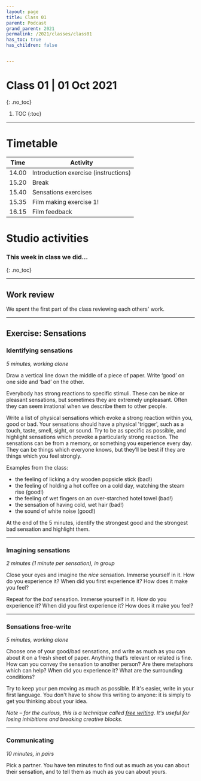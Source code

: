 ```yaml
---
layout: page
title: Class 01
parent: Podcast
grand_parent: 2021
permalink: /2021/classes/class01
has_toc: true
has_children: false


---
```

# Class 01 | 01 Oct 2021
{: .no_toc}

1. TOC
{:toc}





---

# Timetable

| Time  | Activity                             |
| ----- | ------------------------------------ |
| 14.00 | Introduction exercise (instructions) |
| 15.20 | Break                                |
| 15.40 | Sensations exercises                 |
| 15.35 | Film making exercise 1!              |
| 16.15 | Film feedback                        |


# Studio activities

### This week in class we did...
{: .no_toc}

----

## Work review

We spent the first part of the class reviewing each others' work.



----

## Exercise: Sensations

### Identifying sensations

*5 minutes, working alone*

Draw a vertical line down the middle of a piece of paper. Write ‘good’ on one side and ‘bad’ on the other.

Everybody has strong reactions to specific stimuli. These can be nice or pleasant sensations, but sometimes they are extremely unpleasant. Often they can seem irrational when we describe them to other people.

Write a list of physical sensations which evoke a strong reaction within you, good or bad. Your sensations should have a physical 'trigger', such as a touch, taste, smell, sight, or sound. Try to be as specific as possible, and highlight sensations which provoke a particularly strong reaction. The sensations can be from a memory, or something you experience every day. They can be things which everyone knows, but they’ll be best if they are things which you feel strongly.

Examples from the class:

- the feeling of licking a dry wooden popsicle stick (bad!)
- the feeling of holding a hot coffee on a cold day, watching the steam rise (good!)
- the feeling of wet fingers on an over-starched hotel towel (bad!)
- the sensation of having cold, wet hair (bad!)
- the sound of white noise (good!)


At the end of the 5 minutes, identify the strongest good and the strongest bad sensation and highlight them.  

----

### Imagining sensations

*2 minutes (1 minute per sensation), in group*

Close your eyes and imagine the *nice* sensation. Immerse yourself in it. How do you experience it? When did you first experience it? How does it make you feel?

Repeat for the *bad* sensation. Immerse yourself in it. How do you experience it? When did you first experience it? How does it make you feel?

----

### Sensations free-write

*5 minutes, working alone*

Choose one of your good/bad sensations, and write as much as you can about it on a fresh sheet of paper. Anything that’s relevant or related is fine. How can you convey the sensation to another person? Are there metaphors which can help? When did you experience it? What are the surrounding conditions?

Try to keep your pen moving as much as possible. If it's easier, write in your first language. You don't have to show this writing to anyone: it is simply to get you thinking about your idea.

*Note – for the curious, this is a technique called [free writing](https://en.wikipedia.org/wiki/Free_writing). It's useful for losing inhibitions and breaking creative blocks.*

---

### Communicating

*10 minutes, in pairs*

Pick a partner. You have ten minutes to find out as much as you can about their sensation, and to tell them as much as you can about yours.
